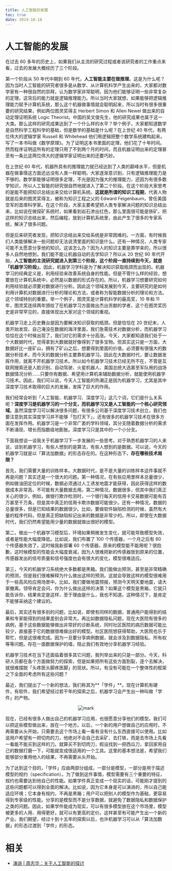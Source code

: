 ```yaml
---
title: 人工智能的发展
toc: true
date: 2019-10-18
---
```

# 人工智能的发展


在过去 60 多年的历史上，如果我们从主流的研究过程或者说研究者的工作重点来看，过去的发展大概经历了三个阶段。



第一个阶段从 50 年代中期到 60 年代，**人工智能主要在做推理**。这是为什么呢？因为当时人工智能的研究者很多是从数学、从计算机科学产生出来的，大家都对数学家有一种很自然的崇拜，认为数学家非常聪明，因为他们能够证明一些非常复杂的定理，这背后的能力就是逻辑推理能力。所以当时大家就想，如果能够把逻辑推理能力赋予计算机系统，那么这个机器做事情就会聪明起来，所以当时有很多很重要的研究结果，例如两位图灵奖得主 Herbert Simon 和 Allen Newel 做出来的自动定理证明系统 Logic Theorist。中国的吴文俊先生，他的研究成果也属于这一大类。那么这样的研究成果达到了一个什么样的水平？举个例子，大家都知道数学是自然科学工程科学的基础，但是数学的基础是什么呢？在上世纪 40 年代，有两位伟大的逻辑学家 Russell 和 Whitehead 他们用逻辑把整个数学系统建构起来，写了一本书叫做《数学原理》。为了证明这本书里面的定理，他们花了十年时间。然而程序证明这所有的定理只用了不到两个月的时间，而且机器证明出来的定理甚至有一条比这两位伟大的逻辑学家证明出来的还要巧妙。



在上世纪 60 年代，机器所具有的推理能力就已经达到了人类的巅峰水平，但是机器在做事情这方面还远没有人类一样聪明。大家逐渐意识到，只有逻辑推理能力是不够的。数学家能够证明很多定理，不光是因为强大的推理能力，还因为有很多数学知识，所以人工智能的研究很自然地就进入了第二个阶段。在这个阶段大家思考的是能不能把知识总结出来交给计算机系统。**这就是所谓的知识工程期**，代表人物就是后来的图灵奖得主，被称为知识工程之父的 Edward Feigenbaum，曾任美国空军的首席科学家。在这个阶段，大家主要希望把人类专家解决问题的知识总结出来，比如说在做探矿系统时，如果看到岩石渗出红色，那么里面很可能是铁矿。把这样的知识总结出来，然后编程，放到计算机系统里，由此产生了很多的专家系统，解决了很多问题。



但是后来研究者发现，把知识总结出来交给系统是非常困难的。一方面，有时候我们人类能够解决一些问题却无法说清里面的知识是什么。还有一种情况，人类专家可能不太愿意分享他的知识。这该怎么办？因为人的知识主要是靠学来的，所以很多人自然地想到，我们能不能让机器自动的去学知识？所以从 20 世纪 90 年代开始，**人工智能的主流研究就进入到第三个阶段，这个阶段一直持续到今天，就是「机器学习阶段」**。因此，机器学习学科是为了解决知识获取瓶颈而出现的。机器学习的经典定义是，利用经验来改善系统自身的性能。但是不管什么样的经验，想要放在计算机系统中，必然是以数据的形式存在的。所以，机器学习想要研究如何利用经验就必须要对数据进行分析。因此这个领域发展到今天，主要研究的是如何利用计算机对数据进行分析的理论和方法，或者称为智能数据分析的理论和方法。这个领域特别的重要。举一个例子，图灵奖是计算机科学的最高奖，10 年和 11 年，图灵奖连续两年颁给了在机器学习方面做出杰出贡献的学者，这个在图灵奖历史是非常罕见的，直接体现出大家对这个领域的重视。



机器学习走上历史舞台是因为要解决知识获取的瓶颈。但是恰恰在 20 世纪末，人类开始发现，自己淹没在数据的海洋里面，我们急需技术对数据分析，而机器学习恰恰在这个时候出现了，我们对它的需求十分高涨。今天，大家都知道我们处于一个大数据时代，觉得拿到大数据就好像得到了很多宝物。但其实这只是一方面，大数据好比一座矿山，拥有了矿山之后，想要得到里面的价值，必须要有很强大的数据分析技术，而今天的数据分析主要靠机器学习。因此在大数据时代，要让数据发挥作用，就离不开机器学习技术。所以如今机器学习技术已经无所不在，不管是互联网搜索还是人脸识别、自动驾驶、火星机器人、美国总统大选甚至军队用的战场数据情况分析……只要你有数据、希望用计算机来辅助数据分析，就能使用机器学习技术。因此，我们可以说，今天人工智能的热潮正是因为机器学习，尤其是其中深度学习技术取得的巨大的发展，发挥了巨大的作用。



我们经常会听到「人工智能、机器学习、深度学习」这几个词，它们是什么关系呢？**深度学习是机器学习的一个分支，而机器学习又是人工智能的一个核心研究领域**。虽然深度学习可以解决很多问题，有很多公司基于深度学习技术创立，我们也要注意到其实深度学习并不能够「包打天下」，还有很多的机器学习技术在很多方面在发挥作用。机器学习是一个非常广袤的学科领域，其分支随着数据分析的需求不断涌现、增长而指数级地膨胀。深度学习只是其中的一个小分支。



下面我想谈一谈我关于机器学习下一步发展的一些思考。对于熟悉机器学习的人来说，谈到机器学习，有些人想到的是算法，有些人想到的是数据。可以说，今天的机器学习就是以「算法加数据」的形态存在的。在这种形态下，**存在哪些技术局限？**



首先，我们需要大量的训练样本。大数据时代，是不是大量的训练样本这件事就不再是问题？其实还是一个很大的问题。第一种情况，在有些应用里样本总量很少，例如做油田定位的时候，数据必须通过人工诱发地震才能获得，因此获得这样的数据成本非常高，不可能有大量数据去用。第二种情况，数据很多，但其中我们真正关心的很少。例如，做银行欺诈检测时，一个银行每天的信用卡交易数据可能有百万甚至千万条，但是其中真正的信用卡欺诈数据可能很少。还有一种情况，数据的总量很多，但是已知结果的数据很少。比如，要做软件缺陷检测的时候，虽然有大量的程序代码，但是真正把缺陷标记出来的数据是非常少的。所以，即使在大数据时代，我们仍然希望能用少量的数据就做出很好的模型。



第二，做出一个机器学习模型后，环境如果稍微发生变化，就可能导致模型失效，或者是性能大幅度降低。比如说，我们布置了 100 个传感器，一个月之后有 60 个传感器失效了，这时候我新部署 60 个传感器，原来的模型能不能用呢？很抱歉，这时候模型的性能会大幅度衰减，因为人很难把新的传感器放到原来的位置，传感器发出的信号质量和信号强度也会有很大的变化，模型很难适应。



第三，今天的机器学习系统绝大多数都是黑箱。我们能做出预测，甚至是非常精确的预测，但是我们很难解释为什么做出这样的预测。这就会导致这样的模型很难用于一些高风险应用场景中。比如，我们要做地震预报，预测今天明天要地震，请大家撤离。领导肯定会问，你为什么做出这样的决策？如果这个模型是黑箱，它就只能告诉你，结果肯定是这样，至于理由是什么，我也不知道。这种情况下，是肯定不能够采纳这个建议的。



最后，其实还有很多别的问题，比如说，即使有同样的数据，普通用户能得到的结果和专家能得到的结果差别会非常大。再比如数据隐私问题，现在大医院有很多的病例，基于这些数据能够做出非常好的诊断系统，同时社区医院的病历数据可能比较少，直接基于它的数据很难做出好的模型。社区医院想获得帮助，大医院也乐于帮忙，但是这很难完成。因为一旦要分享病例数据，就会涉及到数据隐私、所有权等等问题。存在一面数据保护的墙，阻止我们有效地分享机器学习经验。



机器学习技术在当下还面临着很多其它问题，我列举出来的只是一部分。今天，科研人员都在各个方面做努力的探索，但是如果把所有这些方面割裂，逐个去解决，就很难摆脱「头疼医头脚疼医脚」的现状。所以，有没有可能在一个整体性的框架之下全面的考虑所有这些问题？



最近，我们提出了一个新的想法，我们称其为**「学件」**。现在计算机有硬件，有软件，我们希望经过若干年的探索之后，机器学习会产生出一种叫做「学件」的产物。



<center>

![mark](http://images.iterate.site/blog/image/20191018/5s5k6119cKOm.png?imageslim)

</center>



现在，已经有很多人做出自己的机器学习应用，也很愿意分享他们的模型。我们可以把这些模型做出来，放在一个地方。以后，一个新的用户想做自己的应用时，不再需要从头开始，只需要去这个市场上看一看有没有什么东西直接可以使用。比如说用户希望有一把切肉的刀，他绝对不会自己去采矿、去打铁，而是去市场上先看一看能不能买到这样的刀。就算买不到切肉刀，假设找到一把西瓜刀，拿回家用自己的数据打磨一下，可能就变成很适用的一个工具。这里的基本想法是，希望我们能够部分重用他人的结果，不再需要从头开始。



为了达到这个目的，「学件」应由两部分组成，一部分是模型，一部分是用于描述模型的规约（specification）。为了做到这件事情，模型需要有三个重要的特征，规约也需要达到他自己的性能。如果学件真正变成一个现实的话，可能刚才提到的这些问题都可以得到全面的解决。比如说，因为它本身是可以演进的，所以自己能适应环境；它本身有规约，不再是黑箱；用户可以把别人的模型作为基础，更容易得到专家级的性能。分享的是模型而不是分享数据，就避免了数据隐私和数据保护之类的问题。因此，如果学件能成为现实，可以有很多模型放在这个市场里，模型被更多的人用、用得更好，就可以有更高的定价。这样甚至有可能产生出一个新的产业。我们期望，经过十到十五年的探索以后，也许机器学习可以从「算法加数据」的形态过渡到「学件」的形态。

# 相关

- [演讲 | 周志华：关于人工智能的探讨](https://www.jianshu.com/p/969c9111d18b)
